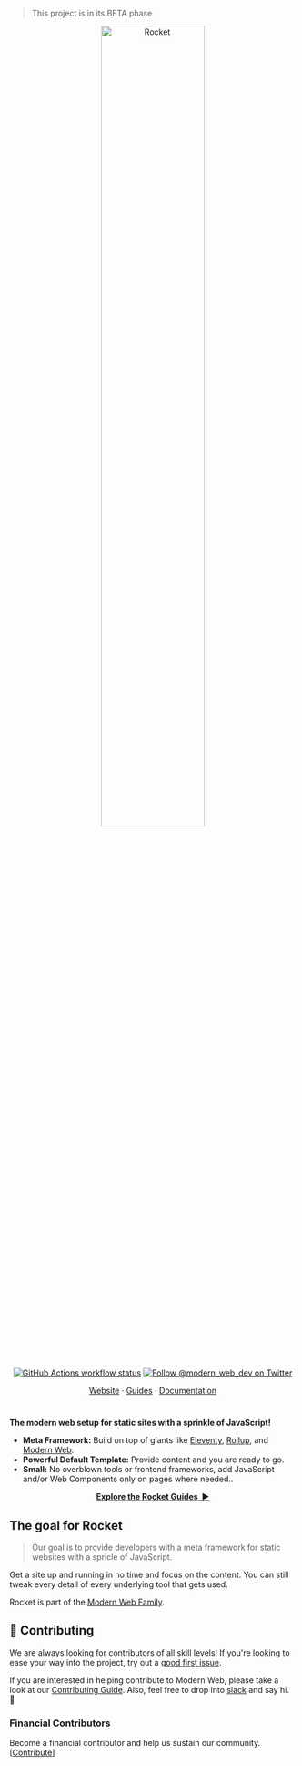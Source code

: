 > This project is in its BETA phase

<p align="center">
  <img
    width="60%"
    src="./assets/logo.png"
    alt="Rocket"
  />
</p>

<p align="center">
  <a href="https://github.com/modernweb-dev/rocket/actions"
    ><img
      src="https://img.shields.io/github/workflow/status/modernweb-dev/rocket/Release/main?label=workflow&style=flat-square"
      alt="GitHub Actions workflow status"
  /></a>
  <a href="https://twitter.com/modern_web_dev"
    ><img
      src="https://img.shields.io/badge/twitter-@modern_web_dev-1DA1F3?style=flat-square"
      alt="Follow @modern_web_dev on Twitter"
  /></a>
</p>

<p align="center">
  <a href="https://rocket.modern-web.dev">Website</a>
  ·
  <a href="https://rocket.modern-web.dev/guides/">Guides</a>
  ·
  <a href="https://rocket.modern-web.dev/docs/">Documentation</a>
</p>

<h1></h1>

**The modern web setup for static sites with a sprinkle of JavaScript!**

- **Meta Framework:** Build on top of giants like <a href="https://www.11ty.dev/">Eleventy</a>, <a href="https://rollupjs.org/">Rollup</a>, and <a href="https://www.modern-web.dev/">Modern Web</a>.
- **Powerful Default Template:** Provide content and you are ready to go.
- **Small:** No overblown tools or frontend frameworks, add JavaScript and/or Web Components only on pages where needed..

<p align="center">
  <a href="https://rocket.modern-web.dev/guides/"><strong>Explore the Rocket Guides&nbsp;&nbsp;▶</strong></a>
</p>

## The goal for Rocket

> Our goal is to provide developers with a meta framework for static websites with a spricle of JavaScript.

Get a site up and running in no time and focus on the content.
You can still tweak every detail of every underlying tool that gets used.

Rocket is part of the [Modern Web Family](https://twitter.com/modern_web_dev).

## 🤝 Contributing

We are always looking for contributors of all skill levels! If you're looking to ease your way into the project, try out a [good first issue](https://github.com/modernweb-dev/rocket/issues?q=is%3Aissue+is%3Aopen+label%3A%22good+first+issue%22).

If you are interested in helping contribute to Modern Web, please take a look at our [Contributing Guide](https://github.com/modernweb-dev/rocket/blob/main/CONTRIBUTING.md). Also, feel free to drop into [slack](https://rocket.modern-web.dev/discover/slack/) and say hi. 👋

### Financial Contributors

Become a financial contributor and help us sustain our community. [[Contribute](https://opencollective.com/modern-web/contribute)]

